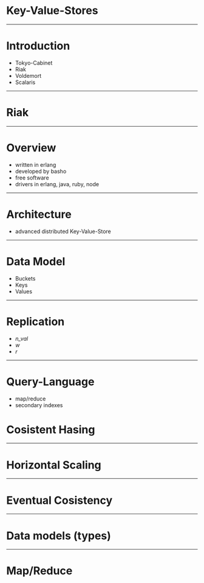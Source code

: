 # Key-Value-Stores

---

# Introduction

* Tokyo-Cabinet
* Riak
* Voldemort
* Scalaris

---

# Riak

---

# Overview

* written in erlang
* developed by basho
* free software
* drivers in erlang, java, ruby, node

---
# Architecture
 * advanced distributed Key-Value-Store

---

# Data Model

* Buckets
* Keys
* Values

---

# Replication

* *n_val*
* *w*
* *r*

---

# Query-Language
* map/reduce
* secondary indexes


# Cosistent Hasing

---

# Horizontal Scaling

---

# Eventual Cosistency

---

# Data models (types)

---

# Map/Reduce
